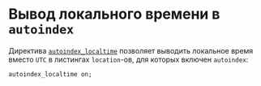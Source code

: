 # Вывод локального времени в `autoindex`

Директива [`autoindex_localtime`](http://nginx.org/ru/docs/http/ngx_http_autoindex_module.html#autoindex_localtime) позволяет выводить локальное время вместо `UTC` в листингах `location`-ов, для которых включен `autoindex`:

    autoindex_localtime on;

